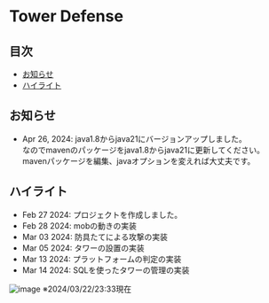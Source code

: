 # Tower Defense

## 目次

- [お知らせ](#お知らせ)
- [ハイライト](#ハイライト)

## お知らせ

- Apr 26, 2024: java1.8からjava21にバージョンアップしました。  
  なのでmavenのパッケージをjava1.8からjava21に更新してください。 mavenパッケージを編集、javaオプションを変えれば大丈夫です。

## ハイライト

- Feb 27 2024: プロジェクトを作成しました。
- Feb 28 2024: mobの動きの実装
- Mar 03 2024: 防具たてによる攻撃の実装
- Mar 05 2024: タワーの設置の実装
- Mar 13 2024: プラットフォームの判定の実装
- Mar 14 2024: SQLを使ったタワーの管理の実装

![image](https://github.com/YukkiMoru/Tower_Defense/assets/136158980/dae12f76-5afa-48ff-99b6-c7bbec79eca7)
※2024/03/22/23:33現在
